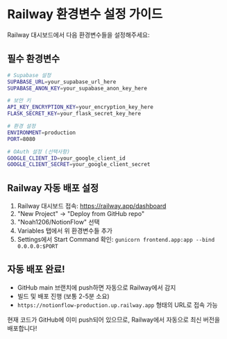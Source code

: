 # Railway 환경변수 설정 가이드

Railway 대시보드에서 다음 환경변수들을 설정해주세요:

## 필수 환경변수

```bash
# Supabase 설정
SUPABASE_URL=your_supabase_url_here
SUPABASE_ANON_KEY=your_supabase_anon_key_here

# 보안 키
API_KEY_ENCRYPTION_KEY=your_encryption_key_here
FLASK_SECRET_KEY=your_flask_secret_key_here

# 환경 설정
ENVIRONMENT=production
PORT=8080

# OAuth 설정 (선택사항)
GOOGLE_CLIENT_ID=your_google_client_id
GOOGLE_CLIENT_SECRET=your_google_client_secret
```

## Railway 자동 배포 설정

1. Railway 대시보드 접속: https://railway.app/dashboard
2. "New Project" → "Deploy from GitHub repo"
3. "Noah1206/NotionFlow" 선택
4. Variables 탭에서 위 환경변수들 추가
5. Settings에서 Start Command 확인: `gunicorn frontend.app:app --bind 0.0.0.0:$PORT`

## 자동 배포 완료!

- GitHub main 브랜치에 push하면 자동으로 Railway에서 감지
- 빌드 및 배포 진행 (보통 2-5분 소요)
- `https://notionflow-production.up.railway.app` 형태의 URL로 접속 가능

현재 코드가 GitHub에 이미 push되어 있으므로, Railway에서 자동으로 최신 버전을 배포합니다!